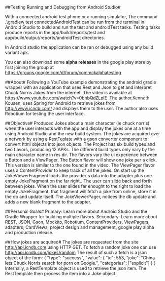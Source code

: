 ##Testing Running and Debugging from Android Studio#

With a connected android test phone or a running simulator, The command
.\gradlew test connectedAndroidTest
can be run from the terminal in Android Studio to build and run the test and androidTest tasks.  Testing tasks produce reports in the app/build/reports/test and app/build/output/reports/androidTest directories.

In Android studio the application can be ran or debugged using any build variant apk.

You can also download some <b>alpha releases</b> in the google play store by first joining the group at
https://groups.google.com/d/forum/commckalphatesting

##About#
Following a YouTube example demonstrating the android gradle wrapper with an application that uses Rest and Json to get and interpret Chuck Norris Jokes from the internet. The video is available at https://www.youtube.com/watch?v=0bhbQdZLpIE .The author,Kenneth Kousen, uses Spring for Android to retrieve jokes from http://www.icndb.com/ and displays them to the user. The author also uses Robotium for testing the user interface.

##Objective#
Produced Jokes about a main character (ie chuck norris) when the user interacts with the app and display the jokes one at a time using Android Studio and the new build system.
The jokes are acquired over a network by using a RestTeplate with a gson converter component to convert html objects into json objects. The Project has six build types and two flavors, producing 12 APKs.
The different build types only vary by the main character name in res dir. The flavors vary the ui experience between a Button and a ViewPager.
The Button flavor will show one joke per a click. This version is similar to the one found in the video.
The ViewPager flavor uses a ContentProvider to keep track of all the jokes. On start up the JokeViewerFragment loads the provider's data into the adapter plus one empty JokeFragment on the far right.. The user can slide back and forth between jokes. When the user slides far enought to the right to load the empty JokeFragment, that fragment will fetch a joke from online, store it in the db and update itself. The JokeViewerPager, notices the db update and adds a new blank fragment to the adapter.

##Personal Goals#
Primary: Learn more about Android Studio and the Gradle Wrapper for building multiple flavors.
Secondary: Learn more about REST, JSON, Gson, Mockito, Robotium, ContentProviders, ViewPagers, adapters, CardViews, project design and management, google play alpha and production release.

##How jokes are acquired#
The jokes are requested from the site  http://api.icndb.com using HTTP GET.
To fetch a random joke one can use http://api.icndb.com/jokes/random
The result of such a fetch is a json object of the form:
{ "type": "success", "value": { "id": 553, "joke": "China lets Chuck Norris search for porn on Google.", "categories": ["explicit"] } }
Internally, a RestTemplate object is used to retrieve the json item. The RestTemplate then process the item into a Joke object.
